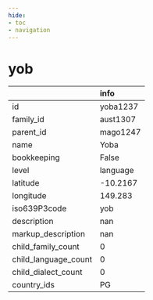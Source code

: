 ```yaml
---
hide:
- toc
- navigation
---
```

# yob
|                      | info     |
|:---------------------|:---------|
| id                   | yoba1237 |
| family_id            | aust1307 |
| parent_id            | mago1247 |
| name                 | Yoba     |
| bookkeeping          | False    |
| level                | language |
| latitude             | -10.2167 |
| longitude            | 149.283  |
| iso639P3code         | yob      |
| description          | nan      |
| markup_description   | nan      |
| child_family_count   | 0        |
| child_language_count | 0        |
| child_dialect_count  | 0        |
| country_ids          | PG       |
